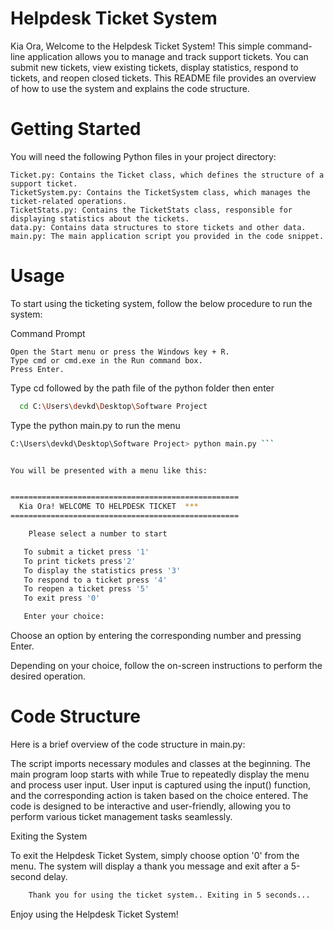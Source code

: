 
# Helpdesk Ticket System

Kia Ora, Welcome to the Helpdesk Ticket System! This simple command-line application allows you to manage and track support tickets. You can submit new tickets, view existing tickets, display statistics, respond to tickets, and reopen closed tickets. This README file provides an overview of how to use the system and explains the code structure.



# Getting Started

You will need the following Python files in your project directory:


    Ticket.py: Contains the Ticket class, which defines the structure of a support ticket.
    TicketSystem.py: Contains the TicketSystem class, which manages the ticket-related operations.
    TicketStats.py: Contains the TicketStats class, responsible for displaying statistics about the tickets.
    data.py: Contains data structures to store tickets and other data.
    main.py: The main application script you provided in the code snippet.






# Usage

To start using the ticketing system, follow the below procedure to run the system:

Command Prompt

    Open the Start menu or press the Windows key + R.
    Type cmd or cmd.exe in the Run command box.
    Press Enter.

Type cd followed by the path file of the python folder then enter

```bash
  cd C:\Users\devkd\Desktop\Software Project
```

Type the python main.py to run the menu

```bash
C:\Users\devkd\Desktop\Software Project> python main.py ```


You will be presented with a menu like this:


===================================================
  Kia Ora! WELCOME TO HELPDESK TICKET  *** 
===================================================

    Please select a number to start 

   To submit a ticket press '1' 
   To print tickets press'2' 
   To display the statistics press '3' 
   To respond to a ticket press '4' 
   To reopen a ticket press '5' 
   To exit press '0' 

   Enter your choice:   
 ```

Choose an option by entering the corresponding number and pressing Enter.

Depending on your choice, follow the on-screen instructions to perform the desired operation.

# Code Structure

Here is a brief overview of the code structure in main.py:

The script imports necessary modules and classes at the beginning.
The main program loop starts with while True to repeatedly display the menu and process user input.
User input is captured using the input() function, and the corresponding action is taken based on the choice entered.
The code is designed to be interactive and user-friendly, allowing you to perform various ticket management tasks seamlessly.

Exiting the System

To exit the Helpdesk Ticket System, simply choose option '0' from the menu. The system will display a thank you message and exit after a 5-second delay.

```bash
    Thank you for using the ticket system.. Exiting in 5 seconds... 
 ```  



Enjoy using the Helpdesk Ticket System! 


